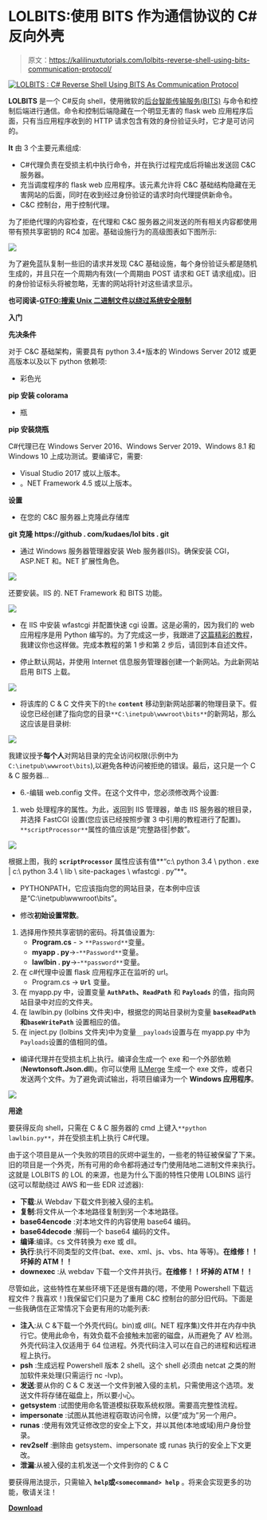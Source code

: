 # LOLBITS:使用 BITS 作为通信协议的 C#反向外壳

> 原文：<https://kalilinuxtutorials.com/lolbits-reverse-shell-using-bits-communication-protocol/>

[![LOLBITS : C# Reverse Shell Using BITS As Communication Protocol](img/a5799c849d98efc27c4db39c46c40f9e.png "LOLBITS : C# Reverse Shell Using BITS As Communication Protocol")](https://1.bp.blogspot.com/-v--7j05-WKg/XiDD6j3VhtI/AAAAAAAAEe8/QbDDG-ly5ZorH2aTyRp7nMmM9eXWsmrGACLcBGAsYHQ/s1600/LOLBITS-1%25281%2529.png)

**LOLBITS** 是一个 C#反向 shell，使用微软的[后台智能传输服务(BITS)](https://docs.microsoft.com/en-us/windows/win32/bits/background-intelligent-transfer-service-portal) 与命令和控制后端进行通信。命令和控制后端隐藏在一个明显无害的 flask web 应用程序后面，只有当应用程序收到的 HTTP 请求包含有效的身份验证头时，它才是可访问的。

**It** 由 3 个主要元素组成:

*   C#代理负责在受损主机中执行命令，并在执行过程完成后将输出发送回 C&C 服务器。
*   充当调度程序的 flask web 应用程序。该元素允许将 C&C 基础结构隐藏在无害网站的后面，同时在收到经过身份验证的请求时向代理提供新命令。
*   C&C 控制台，用于控制代理。

为了拒绝代理的内容检查，在代理和 C&C 服务器之间发送的所有相关内容都使用带有预共享密钥的 RC4 加密。基础设施行为的高级图表如下图所示:

![](img/c5baec05f96665ca5d058f4b24d3dfd6.png)

为了避免蓝队复制一些旧的请求并发现 C&C 基础设施，每个身份验证头都是随机生成的，并且只在一个周期内有效(一个周期由 POST 请求和 GET 请求组成)。旧的身份验证标头将被忽略，无害的网站将针对这些请求显示。

**也可阅读-[GTFO:搜索 Unix 二进制文件以绕过系统安全限制](https://kalilinuxtutorials.com/gtfo/)**

**入门**

**先决条件**

对于 C&C 基础架构，需要具有 python 3.4+版本的 Windows Server 2012 或更高版本以及以下 python 依赖项:

*   彩色光

**pip 安装 colorama**

*   瓶

**pip 安装烧瓶**

C#代理已在 Windows Server 2016、Windows Server 2019、Windows 8.1 和 Windows 10 上成功测试。要编译它，需要:

*   Visual Studio 2017 或以上版本。
*   。NET Framework 4.5 或以上版本。

**设置**

*   在您的 C&C 服务器上克隆此存储库

**git 克隆 https://github . com/kudaes/lol bits . git**

*   通过 Windows 服务器管理器安装 Web 服务器(IIS)。确保安装 CGI，ASP.NET 和。NET 扩展性角色。

![](img/2937c3073b11d757dd165915a3e52ed8.png)

还要安装。IIS 的. NET Framework 和 BITS 功能。

![](img/78057ada5d7ef33dcf0b878916208c7a.png)

*   在 IIS 中安装 wfastcgi 并配置快速 cgi 设置。这是必需的，因为我们的 web 应用程序是用 Python 编写的。为了完成这一步，我跟进了[这篇精彩的教程](https://medium.com/@rajesh.r6r/deploying-a-python-flask-rest-api-on-iis-d8d9ebf886e9)，我建议你也这样做。完成本教程的第 1 步和第 2 步后，请回到本自述文件。

*   停止默认网站，并使用 Internet 信息服务管理器创建一个新网站。为此新网站启用 BITS 上载。

![](img/841ddbabec6047afadeee651de398f84.png)

*   将该库的 C & C 文件夹下的`the` **`content`** 移动到新网站部署的物理目录下。假设您已经创建了指向您的目录`**C:\inetpub\wwwroot\bits**`的新网站，那么这应该是目录树:

![](img/0b9a2e09214403b2882ca6918ca045ad.png)

我建议授予**每个人**对网站目录的完全访问权限(示例中为`C:\inetpub\wwwroot\bits`),以避免各种访问被拒绝的错误。最后，这只是一个 C & C 服务器…

*   6.-编辑 web.config 文件。在这个文件中，您必须修改两个设置:

1.  web 处理程序的属性。为此，返回到 IIS 管理器，单击 IIS 服务器的根目录，并选择 FastCGI 设置(您应该已经按照步骤 3 中引用的教程进行了配置)。`**scriptProcessor**`属性的值应该是“完整路径|参数”。

![](img/efe14b7b05b753db71ac233979deb5ca.png)

根据上图，我的 **`scriptProcessor`** 属性应该有值**“c:\ python 3.4 \ python . exe | c:\ python 3.4 \ lib \ site-packages \ wfastcgi . py”**。

*   PYTHONPATH，它应该指向您的网站目录，在本例中应该是“C:\inetpub\wwwroot\bits”。

*   修改**初始设置常数**。

1.  选择用作预共享密钥的密码。将其值设置为:
    *   **Program.cs** - > `**Password**`变量。
    *   **myapp . py**->-`**Password**`变量。
    *   **lawlbin . py**->-`**password**`变量。
2.  在 c#代理中设置 flask 应用程序正在监听的 url。
    *   Program.cs -> **`Url`** 变量。
3.  在 myapp.py 中，设置变量 **`AuthPath`、`ReadPath`** 和 **`Payloads`** 的值，指向网站目录中对应的文件夹。
4.  在 lawlbin.py (lolbins 文件夹)中，根据您的网站目录树为变量 **`baseReadPath`和`baseWritePath`** 设置相应的值。
5.  在 inject.py (lolbins 文件夹)中为变量`__payloads`设置与在 myapp.py 中为`Payloads`设置的值相同的值。

*   编译代理并在受损主机上执行。编译会生成一个 exe 和一个外部依赖(**Newtonsoft.Json.dll**)。你可以使用 [ILMerge](https://github.com/dotnet/ILMerge) 生成一个 exe 文件，或者只发送两个文件。为了避免调试输出，将项目编译为一个 **Windows 应用程序**。

![](img/2af94a949551d31bd7c5587ef540556b.png)

**用途**

要获得反向 shell，只需在 C & C 服务器的 cmd 上键入`**python lawlbin.py**`，并在受损主机上执行 C#代理。

由于这个项目是从一个失败的项目的灰烬中诞生的，一些老的特征被保留了下来。旧的项目是一个外壳，所有可用的命令都将通过专门使用陆地二进制文件来执行。这就是 LOLBITS 的 LOL 的来源，也是为什么下面的特性只使用 LOLBINS 运行(这可以帮助绕过 AWS 和一些 EDR 过滤器):

*   **下载**:从 Webdav 下载文件到被入侵的主机。
*   **复制**:将文件从一个本地路径复制到另一个本地路径。
*   **base64encode** :对本地文件的内容使用 base64 编码。
*   **base64decode** :解码一个 base64 编码的文件。
*   **编译**:编译。cs 文件转换为 exe 或 dll。
*   **执行**:执行不同类型的文件(bat、exe、xml、js、vbs、hta 等等)。**在维修！！坏掉的 ATM！！**
*   **downexec** :从 webdav 下载一个文件并执行。**在维修！！坏掉的 ATM！！**

尽管如此，这些特性在某些环境下还是很有趣的(嗯，不使用 Powershell 下载远程文件？我喜欢！)我保留它们只是为了重用 C&C 控制台的部分旧代码。下面是一些我确信在正常情况下会更有用的功能列表:

*   **注入**:从 C &下载一个外壳代码(。bin)或 dll(。NET 程序集)文件并在内存中执行它。使用此命令，有效负载不会接触未加密的磁盘，从而避免了 AV 检测。外壳代码注入仅适用于 64 位进程。外壳代码注入可以在自己的进程和远程进程上执行。
*   **psh** :生成远程 Powershell 版本 2 shell。这个 shell 必须由 netcat 之类的附加软件来处理(只需运行 nc -lvp)。
*   **发送**:要从你的 C & C 发送一个文件到被入侵的主机，只需使用这个选项。发送文件将存储在磁盘上，所以要小心。
*   **getsystem** :试图使用命名管道模拟获取系统权限。需要高完整性流程。
*   **impersonate** :试图从其他进程窃取访问令牌，以便“成为”另一个用户。
*   **runas** :使用有效凭证修改您的安全上下文，并以其他(本地或域)用户身份登录。
*   **rev2self** :删除由 getsystem、impersonate 或 runas 执行的安全上下文更改。
*   **泄漏**:从被入侵的主机发送一个文件到你的 C & C

要获得用法提示，只需输入 **`help`或`<somecommand> help`** 。将来会实现更多的功能，敬请关注！

[**Download**](https://github.com/Kudaes/LOLBITS)